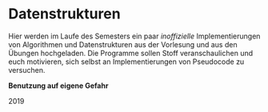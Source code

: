 # Datenstrukturen
Hier werden im Laufe des Semesters ein paar _inoffizielle_ Implementierungen von Algorithmen und Datenstrukturen aus der Vorlesung und aus den Übungen hochgeladen.
Die Programme sollen Stoff veranschaulichen und euch motivieren, sich selbst an Implementierungen von Pseudocode zu versuchen.

**Benutzung auf eigene Gefahr**


2019
